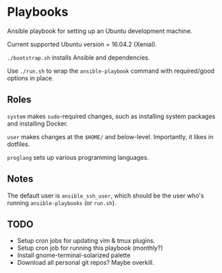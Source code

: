 Playbooks
=========
Ansible playbook for setting up an Ubuntu development machine.

Current supported Ubuntu version = 16.04.2 (Xenial).

`./bootstrap.sh` installs Ansible and dependencies.

Use `./run.sh` to wrap the `ansible-playbook` command with required/good options in place.

## Roles
`system` makes `sudo`-required changes, such as installing system packages and
installing Docker.

`user` makes changes at the `$HOME/` and below-level. Importantly, it likes in
dotfiles.

`proglang` sets up various programming languages.

## Notes
The default user is `ansible_ssh_user`, which should be the user who's running
`ansible-playbooks` (or `run.sh`).

## TODO
- Setup cron jobs for updating vim & tmux plugins.
- Setup cron job for running this playbook (monthly?)
- Install gnome-terminal-solarized palette
- Download all personal git repos? Maybe overkill.
